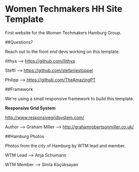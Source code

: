 # Women Techmakers HH Site Template

First website for the Women Techmakers Hamburg Group.

##Questions?

Reach out to the front end devs working on this template.

ilithya --> https://github.com/ilithya

Steffi --> https://github.com/stefaniestoppel

Philipp --> https://github.com/TheAmazingPT

##Framework

We're using a small responsive framework to build this template.

**Responsive Grid System**

http://www.responsivegridsystem.com/

Author --> Graham Miller --> http://grahamrobertsonmiller.co.uk/ 

##Hamburg Photos

Photos from the city of Hamburg by WTM lead and member.

WTM Lead --> Anja Schumann

WTM Member --> Simla K&uuml;&ccedil;&uuml;ksayan
